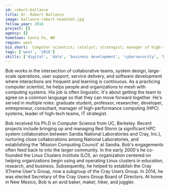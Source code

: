 ```yaml
---
id: robert-ballance
title: Dr. Robert Ballance
image: ballance-robert-headshot.jpg
fellow_year: 2016
project: []
agency: []
hometown: Santa Fe, NM
region: west
bio_short:  Computer scientist; catalyst; strategist; manager of high-tech teams and large-scale HPC systems.  Ph.D. from UC, Berkeley.
tags: ['west', '2016']
skills: ['digital', 'data', 'business development', 'cybersecurity', 'backend development', 'product']
---
```


 Bob works in the intersection of collaborative teams, system design, large-scale operations, user support, service delivery, and software development where interactions are frequent and learning is continuous. As a practicing computer scientist, he helps people and organizations to mesh with computing systems. His job is often linguistic. It's about getting the team to agree on a common language so that they can move forward together. He's served in multiple roles: graduate student, professor, researcher, developer, entrepreneur, consultant, manager of high-performance computing (HPC) systems, leader of high-tech teams, IT strategist.

Bob received his Ph.D in Computer Science from UC, Berkeley. Recent projects include bringing up and managing Red Storm (a significant HPC system collaboration between Sandia National Laboratories and Cray, Inc.), nurturing close collaborations among National Laboratories, and establishing the 'Mission Computing Council' at Sandia. Bob's engagements often feed back to into the larger community. In the early 2000's he co-founded the Linux Clusters Institute (LCI), an organization centered on helping organizations begin using and operating Linux clusters in education, research, and business. Subsequently, he helped to establish the Cray XTreme User's Group, now a subgroup of the Cray Users Group. In 2014, he was elected Secretary of the Cray Users Group Board of Directors. At home in New Mexico, Bob is an avid baker, maker, hiker, and juggler.

